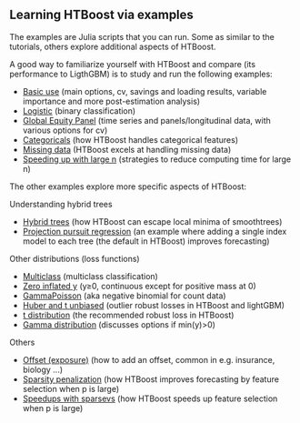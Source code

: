 ## Learning HTBoost via examples

The examples are Julia scripts that you can run. Some as similar to the tutorials, others explore additional aspects of HTBoost.

A good way to familiarize yourself with HTBoost and compare (its performance to LigthGBM) is to study and run the following examples:
  
  * [Basic use](examples/Basic_use.md) (main options, cv, savings and loading results, variable importance and more post-estimation analysis)
  * [Logistic](examples/Logistic.md) (binary classification)
  * [Global Equity Panel](examples/Global_Equity_Panel.md) (time series and panels/longitudinal data, with various options for cv)
  * [Categoricals](examples/Categoricals.md) (how HTBoost handles categorical features)
  * [Missing data](examples/Missing_data.md)  (HTBoost excels at handling missing data)
  * [Speeding up with large n](examples/Speeding_up_with_large_n.md) (strategies to reduce computing time for large n)

The other examples explore more specific aspects of HTBoost: 

Understanding hybrid trees 
  * [Hybrid trees](examples/Hybrid_trees.md) (how HTBoost can escape local minima of smoothtrees)
  * [Projection pursuit regression](examples/Projection_pursuit_regression.md) (an example where adding a single index model to each tree (the default in HTBoost) improves forecasting)

Other distributions (loss functions)
  * [Multiclass](examples/Multiclass.md) (multiclass classification)
  * [Zero inflated y](examples/Zero_inflated_y.md) (y≥0, continuous except for positive mass at 0)
  * [GammaPoisson](examples/gammaPoisson.md) (aka negative binomial for count data)  
  * [Huber and t unbiased](examples/Huber_and_t_unbiased.md) (outlier robust losses in HTBoost and lightGBM)
  * [t distribution](examples/t.md) (the recommended robust loss in HTBoost)
  * [Gamma distribution](examples/Gamma.md) (discusses options if min(y)>0)

Others

  * [Offset (exposure)](examples/Offset.md) (how to add an offset, common in e.g. insurance, biology ...)
  * [Sparsity penalization](examples/Sparsity_penalization.md) (how HTBoost improves forecasting by feature selection when p is large)
  * [Speedups with sparsevs](examples/Speedups_with_sparsevs.md) (how HTBoost speeds up feature selection when p is large)


